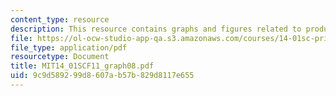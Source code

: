 ```yaml
---
content_type: resource
description: This resource contains graphs and figures related to producer theory.
file: https://ol-ocw-studio-app-qa.s3.amazonaws.com/courses/14-01sc-principles-of-microeconomics-fall-2011/9c9d589299d8607ab57b829d8117e655_MIT14_01SCF11_graph08.pdf
file_type: application/pdf
resourcetype: Document
title: MIT14_01SCF11_graph08.pdf
uid: 9c9d5892-99d8-607a-b57b-829d8117e655
---
```


